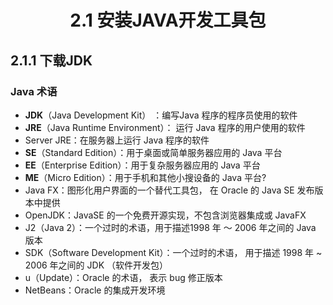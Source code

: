 <h1 align="center">2.1 安装JAVA开发工具包</h1>

## 2.1.1 下载JDK

###  Java 术语 
* **JDK**（Java Development Kit） ：编写Java 程序的程序员使用的软件 
* **JRE**（Java Runtime Environment）： 运行 Java 程序的用户使用的软件 
* Server JRE：在服务器上运行 Java 程序的软件 
* **SE**（Standard Edition）：用于桌面或简单服务器应用的 Java 平台 
* **EE**（Enterprise Edition）：用于复杂服务器应用的 Java 平台 
* **ME**（Micro Edition）：用于手机和其他小搜设备的 Java 平台? 
* Java FX：图形化用户界面的一个替代工具包， 在 Oracle 的 Java SE 发布版本中提供
* OpenJDK：JavaSE 的一个免费开源实现，不包含浏览器集成或 JavaFX 
* J2（Java 2）：一个过时的术语，用于描述1998 年 〜 2006 年之间的 Java 版本 
* SDK（Software Development Kit）：一个过时的术语， 用于描述 1998 年 ~ 2006 年之间的 JDK （软件开发包）
* u（Update）：Oracle 的术语， 表示 bug 修正版本
* NetBeans：Oracle 的集成开发环境
